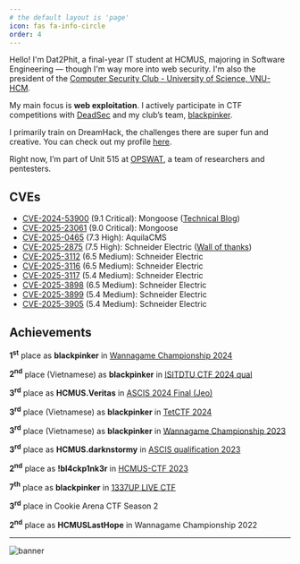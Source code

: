 ```yaml
---
# the default layout is 'page'
icon: fas fa-info-circle
order: 4
---
```


Hello! I'm Dat2Phit, a final-year IT student at HCMUS, majoring in Software Engineering — though I'm way more into web security. I'm also the president of the [Computer Security Club - University of Science, VNU-HCM](https://www.facebook.com/hcmus.compsec.club).

My main focus is **web exploitation**. I actively participate in CTF competitions with [DeadSec](https://deadsec.team/) and my club’s team, [blackpinker](https://ctftime.org/team/155048).

I primarily train on DreamHack, the challenges there are super fun and creative. You can check out my profile [here](https://dreamhack.io/users/30626).

Right now, I’m part of Unit 515 at [OPSWAT](https://www.opswat.com/), a team of researchers and pentesters.

## CVEs
- [CVE-2024-53900](https://nvd.nist.gov/vuln/detail/CVE-2024-53900) (9.1 Critical): Mongoose ([Technical Blog](https://www.opswat.com/blog/technical-discovery-mongoose-cve-2025-23061-cve-2024-53900))
- [CVE-2025-23061](https://nvd.nist.gov/vuln/detail/CVE-2025-23061) (9.0 Critical): Mongoose
- [CVE-2025-0465](https://nvd.nist.gov/vuln/detail/CVE-2025-0465) (7.3 High): AquilaCMS
- [CVE-2025-2875](https://nvd.nist.gov/vuln/detail/CVE-2025-2875) (7.5 High): Schneider Electric ([Wall of thanks](https://www.se.com/ww/en/work/support/cybersecurity/wall-of-thanks.jsp#2025))
- [CVE-2025-3112](https://nvd.nist.gov/vuln/detail/CVE-2025-3112) (6.5 Medium): Schneider Electric
- [CVE-2025-3116](https://nvd.nist.gov/vuln/detail/CVE-2025-3116) (6.5 Medium): Schneider Electric
- [CVE-2025-3117](https://nvd.nist.gov/vuln/detail/CVE-2025-3117) (5.4 Medium): Schneider Electric
- [CVE-2025-3898](https://nvd.nist.gov/vuln/detail/CVE-2025-3898) (6.5 Medium): Schneider Electric
- [CVE-2025-3899](https://nvd.nist.gov/vuln/detail/CVE-2025-3899) (5.4 Medium): Schneider Electric
- [CVE-2025-3905](https://nvd.nist.gov/vuln/detail/CVE-2025-3905) (5.4 Medium): Schneider Electric

## Achievements

**1<sup>st</sup>** place as **blackpinker** in [Wannagame Championship 2024](https://ctftime.org/event/2515/)

**2<sup>nd</sup>** place (Vietnamese) as **blackpinker** in [ISITDTU CTF 2024 qual](https://ctftime.org/event/2456/)

**3<sup>rd</sup>** place as **HCMUS.Veritas** in [ASCIS 2024 Final (Jeo)](https://ascis.vnisa.org.vn/en/)

**3<sup>rd</sup>** place (Vietnamese) as **blackpinker** in [TetCTF 2024](https://ctftime.org/event/2212)

**3<sup>rd</sup>** place (Vietnamese) as **blackpinker** in [Wannagame Championship 2023](https://ctftime.org/event/2146)

**3<sup>rd</sup>** place as **HCMUS.darknstormy** in [ASCIS qualification 2023](https://ascis.vnisa.org.vn/en/)

**2<sup>nd</sup>** place as **!bl4ckp1nk3r** in [HCMUS-CTF 2023](https://ctftime.org/ctf/902)

**7<sup>th</sup>** place as **blackpinker** in [1337UP LIVE CTF](https://ctftime.org/event/2134)

**3<sup>rd</sup>** place in Cookie Arena CTF Season 2

**2<sup>nd</sup>** place as **HCMUSLastHope** in Wannagame Championship 2022

---
![banner](/assets/img/misc/banner.jpeg)
